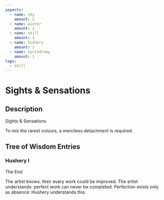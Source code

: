 ```yaml
---
aspects: 
  - name: sky
    amount: 2
  - name: winter
    amount: 1
  - name: skill
    amount: 1
  - name: hushery
    amount: 1
  - name: nyctodromy
    amount: 1
tags:
  - skill
---
```


# Sights & Sensations

## Description
Sights & Sensations

To mix the rarest colours, a merciless detachment is required.
## Tree of Wisdom Entries
### Hushery I
The End

The artist knows: their every work could be improved. The artist understands: perfect work can never be completed. Perfection exists only as absence: Hushery understands this.